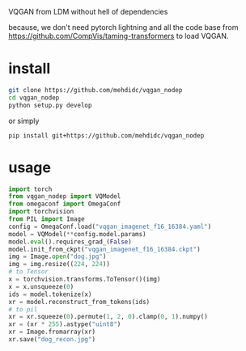 VQGAN from LDM without hell of dependencies 

because, we don't need pytorch lightning and all the code base from https://github.com/CompVis/taming-transformers
to load VQGAN.

# install 

```bash
git clone https://github.com/mehdidc/vqgan_nodep
cd vqgan_nodep
python setup.py develop
```

or simply

`pip install git+https://github.com/mehdidc/vqgan_nodep`

# usage

```python
import torch
from vqgan_nodep import VQModel
from omegaconf import OmegaConf
import torchvision
from PIL import Image
config = OmegaConf.load("vqgan_imagenet_f16_16384.yaml")
model = VQModel(**config.model.params)
model.eval().requires_grad_(False)
model.init_from_ckpt("vqgan_imagenet_f16_16384.ckpt")
img = Image.open("dog.jpg")
img = img.resize((224, 224))
# to Tensor
x = torchvision.transforms.ToTensor()(img)
x = x.unsqueeze(0)
ids = model.tokenize(x)
xr = model.reconstruct_from_tokens(ids)
# to pil
xr = xr.squeeze(0).permute(1, 2, 0).clamp(0, 1).numpy()
xr = (xr * 255).astype("uint8")
xr = Image.fromarray(xr)
xr.save("dog_recon.jpg")
```
